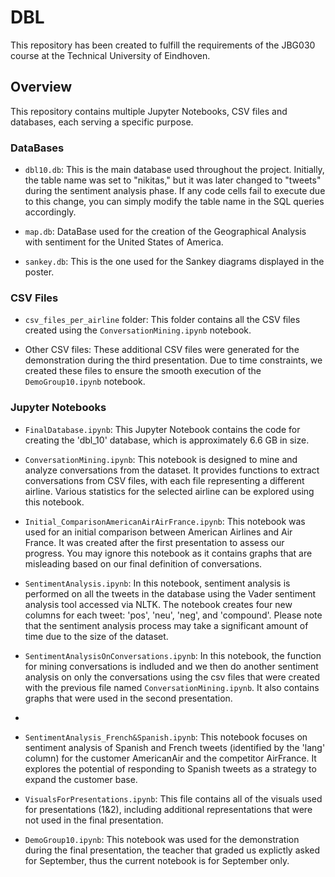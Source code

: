 # DBL

This repository has been created to fulfill the requirements of the JBG030 course at the Technical University of Eindhoven.

## Overview 

This repository contains multiple Jupyter Notebooks, CSV files and databases, each serving a specific purpose.

### DataBases

- `dbl10.db`: This is the main database used throughout the project. Initially, the table name was set to "nikitas," but it was later changed to "tweets" during the sentiment analysis phase. If any code cells fail to execute due to this change, you can simply modify the table name in the SQL queries accordingly.
  
- `map.db`: DataBase used for the creation of the Geographical Analysis with sentiment for the United States of America.

- `sankey.db`: This is the one used for the Sankey diagrams displayed in the poster.

### CSV Files

-  `csv_files_per_airline` folder: This folder contains all the CSV files created using the `ConversationMining.ipynb` notebook.

- Other CSV files: These additional CSV files were generated for the demonstration during the third presentation. Due to time constraints, we created these files to ensure the smooth execution of the `DemoGroup10.ipynb` notebook.

### Jupyter Notebooks

- `FinalDatabase.ipynb`: This Jupyter Notebook contains the code for creating the 'dbl_10' database, which is approximately 6.6 GB in size.

- `ConversationMining.ipynb`: This notebook is designed to mine and analyze conversations from the dataset. It provides functions to extract conversations from CSV files, with each file representing a different airline. Various statistics for the selected airline can be explored using this notebook.
  
- `Initial_ComparisonAmericanAirAirFrance.ipynb`: This notebook was used for an initial comparison between American Airlines and Air France. It was created after the first presentation to assess our progress. You may ignore this notebook as it contains graphs that are misleading based on our final definition of conversations.
- `SentimentAnalysis.ipynb`: In this notebook, sentiment analysis is performed on all the tweets in the database using the Vader sentiment analysis tool accessed via NLTK. The notebook creates four new columns for each tweet: 'pos', 'neu', 'neg', and 'compound'. Please note that the sentiment analysis process may take a significant amount of time due to the size of the dataset.

- `SentimentAnalysisOnConversations.ipynb`: In this notebook, the function for mining conversations is indluded and we then do another sentiment analysis on only the conversations using the csv files that were created with the previous file named `ConversationMining.ipynb`. It also contains graphs that were used in the second presentation.
- 
- `SentimentAnalysis_French&Spanish.ipynb`: This notebook focuses on sentiment analysis of Spanish and French tweets (identified by the 'lang' column) for the customer AmericanAir and the competitor AirFrance. It explores the potential of responding to Spanish tweets as a strategy to expand the customer base.

- `VisualsForPresentations.ipynb`: This file contains all of the visuals used for presentations (1&2), including additional representations that were not used in the final presentation.

- `DemoGroup10.ipynb`: This notebook was used for the demonstration during the final presentation, the teacher that graded us explictly asked for September, thus the current notebook is for September only.




